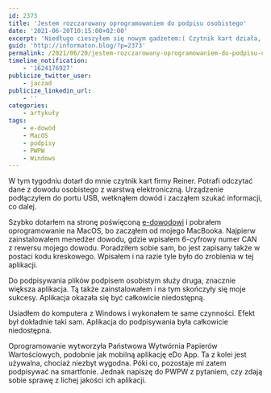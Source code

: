 ```yaml
---
id: 2373
title: 'Jestem rozczarowany oprogramowaniem do podpisu osobistego'
date: '2021-06-20T10:15:00+02:00'
excerpt: 'Niedługo cieszyłem się nowym gadżetem:( Czytnik kart działa, ale aplikacja od #PWPW jest zupełnie niedostępna.'
guid: 'http://informaton.blog/?p=2373'
permalink: /2021/06/20/jestem-rozczarowany-oprogramowaniem-do-podpisu-osobistego/
timeline_notification:
    - '1624176927'
publicize_twitter_user:
    - jaczad
publicize_linkedin_url:
    - ''
categories:
    - artykuły
tags:
    - e-dowód
    - MacOS
    - podpisy
    - PWPW
    - Windows
---
```


W tym tygodniu dotarł do mnie czytnik kart firmy Reiner. Potrafi odczytać dane z dowodu osobistego z warstwą elektroniczną. Urządzenie podłączyłem do portu USB, wetknąłem dowód i zacząłem szukać informacji, co dalej.  
  
Szybko dotarłem na stronę poświęconą [e-dowodowi](https://www.gov.pl/web-dowod) i pobrałem oprogramowanie na MacOS, bo zacząłem od mojego MacBooka. Najpierw zainstalowałem menedżer dowodu, gdzie wpisałem 6-cyfrowy numer CAN z rewersu mojego dowodu. Poradziłem sobie sam, bo jest zapisany także w postaci kodu kreskowego. Wpisałem i na razie tyle było do zrobienia w tej aplikacji.  
  
Do podpisywania plików podpisem osobistym służy druga, znacznie większa aplikacja. Tą także zainstalowałem i na tym skończyły się moje sukcesy. Aplikacja okazała się być całkowicie niedostępną.  
  
Usiadłem do komputera z Windows i wykonałem te same czynności. Efekt był dokładnie taki sam. Aplikacja do podpisywania była całkowicie niedostępna.  
  
Oprogramowanie wytworzyła Państwowa Wytwórnia Papierów Wartościowych, podobnie jak mobilną aplikację eDo App. Ta z kolei jest używalna, chociaż niezbyt wygodna. Póki co, pozostaje mi zatem podpisywać na smartfonie. Jednak napiszę do PWPW z pytaniem, czy zdają sobie sprawę z lichej jakości ich aplikacji.
